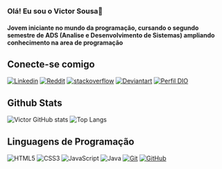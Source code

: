 ### Olá! Eu sou o Victor Sousa🤙
#### Jovem iniciante no mundo da programação, cursando o segundo semestre de ADS (Analise e Desenvolvimento de Sistemas) ampliando conhecimento na area de programação

## Conecte-se comigo
[![Linkedin](https://img.shields.io/badge/LinkedIn-0077B5?style=for-the-badge&logo=linkedin&logoColor=white)](https://www.linkedin.com/in/victor-sousa-53b75954/)
[![Reddit](https://img.shields.io/badge/Reddit-FF4500?style=for-the-badge&logo=reddit&logoColor=white)](https://www.reddit.com/user/Complete-Specialist4)
[![stackoverflow](https://img.shields.io/badge/Microsoft_Outlook-0078D4?style=for-the-badge&logo=microsoft-outlook&logoColor=white)](vito_souza10@hotmail.com)
[![Deviantart](https://img.shields.io/badge/DeviantArt-05CC47?style=for-the-badge&logo=deviantart&logoColor=white)](https://www.deviantart.com/devdallass)
[![Perfil DIO](https://img.shields.io/badge/-Meu%20Perfil%20na%20DIO-30A3DC?style=for-the-badge)](https://web.dio.me/users/vito_souza10/)


## Github Stats
![Victor GitHub stats](https://github-readme-stats.vercel.app/api?username=victors0uza&show_icons=true&theme=dracula)
![Top Langs](https://github-readme-stats.vercel.app/api/top-langs/?username=victors0uza&exclude&bg_true&theme=dracula)


## Linguagens de Programação
![HTML5](https://img.shields.io/badge/HTML5-000?style=for-the-badge&logo=html5)
![CSS3](https://img.shields.io/badge/CSS3-000?style=for-the-badge&logo=css3&logoColor=264CE4)
![JavaScript](https://img.shields.io/badge/JavaScript-000?style=for-the-badge&logo=javascript)
![Java](https://img.shields.io/badge/Java-000?style=for-the-badge&logo=java)
[![Git](https://img.shields.io/badge/Git-000?style=for-the-badge&logo=git&logoColor=E94D5F)](https://git-scm.com/doc) 
[![GitHub](https://img.shields.io/badge/GitHub-000?style=for-the-badge&logo=github&logoColor=30A3DC)](https://docs.github.com/)


##

